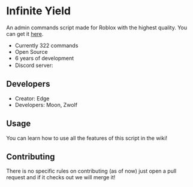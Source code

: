 Infinite Yield
==============

An admin commands script made for Roblox with the highest quality. You can get it [here](https://github.com/EdgeIY/infiniteyield/wiki).

 - Currently 322 commands
 - Open Source
 - 6 years of development
 - Discord server: [<img src="https://media.discordapp.net/attachments/338403017894395905/668536741942263808/Discord-Logo-Color.png" width ="16" height="16">](https://discord.io/infiniteyield)

## Developers
+ Creator: Edge
+ Developers: Moon, Zwolf

## Usage
You can learn how to use all the features of this script in the wiki!

## Contributing
There is no specific rules on contributing (as of now) just open a pull request and if it checks out we will merge it!

